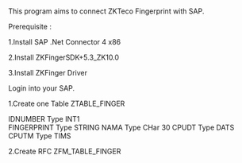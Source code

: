 #
This program aims to connect ZKTeco Fingerprint with SAP.

Prerequisite :

1.Install SAP .Net Connector 4 x86

2.Install ZKFingerSDK+5.3_ZK10.0

3.Install ZKFinger Driver

Login into your SAP.

1.Create one Table ZTABLE_FINGER

IDNUMBER	  Type  INT1	
FINGERPRINT	Type  STRING
NAMA	      Type  CHar 30
CPUDT	      Type  DATS
CPUTM	      Type  TIMS

2.Create RFC ZFM_TABLE_FINGER


